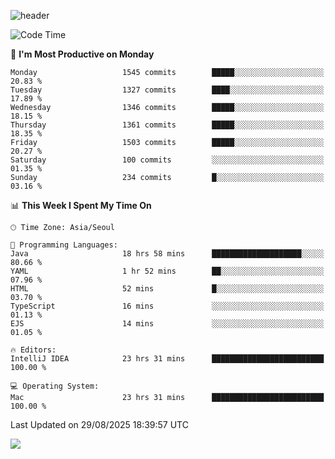 ![header](https://capsule-render.vercel.app/api?type=Egg&color=timeAuto&height=300&section=header&text=PoPo&fontSize=90&animation=fadeIn)

  <!--START_SECTION:waka-->
![Code Time](http://img.shields.io/badge/Code%20Time-2%2C947%20hrs%2025%20mins-blue)

📅 **I'm Most Productive on Monday** 

```text
Monday                   1545 commits        █████░░░░░░░░░░░░░░░░░░░░   20.83 % 
Tuesday                  1327 commits        ████░░░░░░░░░░░░░░░░░░░░░   17.89 % 
Wednesday                1346 commits        █████░░░░░░░░░░░░░░░░░░░░   18.15 % 
Thursday                 1361 commits        █████░░░░░░░░░░░░░░░░░░░░   18.35 % 
Friday                   1503 commits        █████░░░░░░░░░░░░░░░░░░░░   20.27 % 
Saturday                 100 commits         ░░░░░░░░░░░░░░░░░░░░░░░░░   01.35 % 
Sunday                   234 commits         █░░░░░░░░░░░░░░░░░░░░░░░░   03.16 % 
```


📊 **This Week I Spent My Time On** 

```text
🕑︎ Time Zone: Asia/Seoul

💬 Programming Languages: 
Java                     18 hrs 58 mins      ████████████████████░░░░░   80.66 % 
YAML                     1 hr 52 mins        ██░░░░░░░░░░░░░░░░░░░░░░░   07.96 % 
HTML                     52 mins             █░░░░░░░░░░░░░░░░░░░░░░░░   03.70 % 
TypeScript               16 mins             ░░░░░░░░░░░░░░░░░░░░░░░░░   01.13 % 
EJS                      14 mins             ░░░░░░░░░░░░░░░░░░░░░░░░░   01.05 % 

🔥 Editors: 
IntelliJ IDEA            23 hrs 31 mins      █████████████████████████   100.00 % 

💻 Operating System: 
Mac                      23 hrs 31 mins      █████████████████████████   100.00 % 
```


 Last Updated on 29/08/2025 18:39:57 UTC
<!--END_SECTION:waka-->



<img src="https://capsule-render.vercel.app/api?type=Egg&color=timeAuto&height=300&section=footer&text=PoPo&fontSize=90&animation=fadeIn&reversal=true" />
